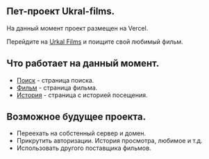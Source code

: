 ## Пет-проект Ukral-films.
На данный момент проект размещен на Vercel.

Перейдите на [Urkal Films](https://ukral-films-z6az.vercel.app/detail/682255) и поищите свой любимый фильм.

## Что работает на данный момент.
- [Поиск](https://ukral-films.vercel.app/search?search=%D1%82%D0%B8%D1%82%D0%B0%D0%BD%D0%B8%D0%BA) - страница поиска.
- [Фильм](https://ukral-films.vercel.app/detail/2213) - страница фильма.
- [История](https://ukral-films.vercel.app/history/) - страница с историей посещения.
  
## Возможное будущее проекта.
- Переехать на собстенный сервер и домен.
- Прикрутить авторизации. История просмотра, любимое и т.д.
- Использовать другого поставщика фильмов.
